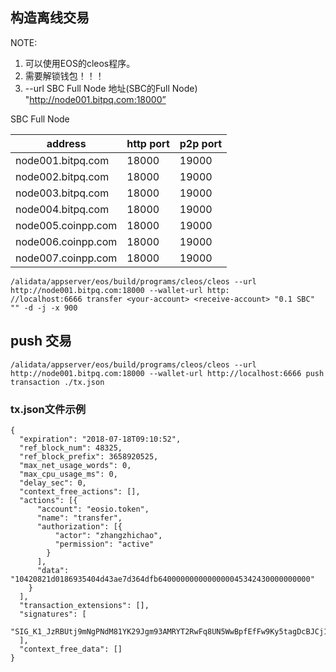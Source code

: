 ## 构造离线交易

NOTE:
   1. 可以使用EOS的cleos程序。 
   2. 需要解锁钱包！！！
   3. --url SBC Full Node 地址(SBC的Full Node) "http://node001.bitpq.com:18000”
   
SBC Full Node

address | http port | p2p port
---- | --- | ---
node001.bitpq.com | 18000 | 19000
node002.bitpq.com | 18000 | 19000
node003.bitpq.com | 18000 | 19000
node004.bitpq.com | 18000 | 19000
node005.coinpp.com | 18000 | 19000
node006.coinpp.com | 18000 | 19000
node007.coinpp.com | 18000 | 19000


```
/alidata/appserver/eos/build/programs/cleos/cleos --url http://node001.bitpq.com:18000 --wallet-url http:
//localhost:6666 transfer <your-account> <receive-account> "0.1 SBC" "" -d -j -x 900
```

## push 交易

```
/alidata/appserver/eos/build/programs/cleos/cleos --url http://node001.bitpq.com:18000 --wallet-url http://localhost:6666 push transaction ./tx.json
```


### tx.json文件示例

```
{
  "expiration": "2018-07-18T09:10:52",
  "ref_block_num": 48325,
  "ref_block_prefix": 3658920525,
  "max_net_usage_words": 0,
  "max_cpu_usage_ms": 0,
  "delay_sec": 0,
  "context_free_actions": [],
  "actions": [{
      "account": "eosio.token",
      "name": "transfer",
      "authorization": [{
          "actor": "zhangzhichao",
          "permission": "active"
        }
      ],
      "data": "10420821d0186935404d43ae7d364dfb6400000000000000045342430000000000"
    }
  ],
  "transaction_extensions": [],
  "signatures": [
    "SIG_K1_JzRBUtj9mNgPNdM81YK29Jgm93AMRYT2RwFq8UN5WwBpfEfFw9Ky5tagDcBJCj14jWyW4i6aN62AUMdJiGjnewAz4XCNFU"
  ],
  "context_free_data": []
}

```
